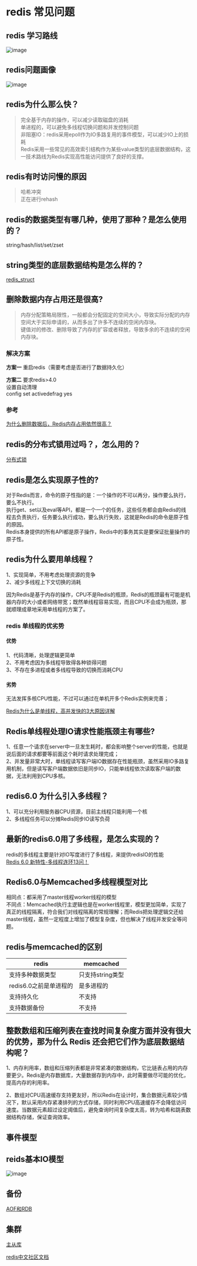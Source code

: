 # redis 常见问题

## redis 学习路线

![image](./redis.jpg)

## redis问题画像

![image](./redis_question.jpeg)

## redis为什么那么快？

>完全基于内存的操作，可以减少读取磁盘的消耗  
>单进程的，可以避免多线程切换问题和并发控制问题  
>非阻塞IO：redis采用epoll作为IO多路复用的事件模型，可以减少IO上的损耗  
>Redis采用一些常见的高效索引结构作为某些value类型的底层数据结构，这一技术路线为Redis实现高性能访问提供了良好的支撑。

## redis有时访问慢的原因

>哈希冲突  
>正在进行rehash  

## redis的数据类型有哪几种，使用了那种？是怎么使用的？

string/hash/list/set/zset

## string类型的底层数据结构是怎么样的？

 [redis_struct](./Struct.md)

## 删除数据内存占用还是很高?

>内存分配策略局限性，一般都会分配固定的空间大小，导致实际分配的内存空间大于实际申请的，从而多出了许多不连续的空闲内存块。  
>键值对的修改、删除导致了内存的扩容或者释放，导致多余的不连续的空闲内存块。  

### 解决方案

**方案一**
重启redis（需要考虑是否进行了数据持久化）

**方案二**
要求redis>4.0  
设置自动清理  
config set activedefrag yes  

### 参考

[为什么删除数据后，Redis内存占用依然很高？](https://www.oschina.net/group/database#/detail/2371060)

## redis的分布式锁用过吗？，怎么用的？

[分布式锁](.DistributedLock.md)

## redis是怎么实现原子性的?

对于Redis而言，命令的原子性指的是：一个操作的不可以再分，操作要么执行，要么不执行。  
执行get、set以及eval等API，都是一个一个的任务，这些任务都会由Redis的线程去负责执行，任务要么执行成功，要么执行失败，这就是Redis的命令是原子性的原因。  
Redis本身提供的所有API都是原子操作，Redis中的事务其实是要保证批量操作的原子性。

## redis为什么要用单线程？

1、实现简单，不用考虑处理资源的竞争  
2、减少多线程上下文切换的消耗  

因为Redis是基于内存的操作，CPU不是Redis的瓶颈，Redis的瓶颈最有可能是机器内存的大小或者网络带宽；既然单线程容易实现，而且CPU不会成为瓶颈，那就顺理成章地采用单线程的方案了。

### redis 单线程的优劣势

#### 优势

1、代码清晰，处理逻辑更简单  
2、不用考虑因为多线程导致得各种锁得问题  
3、不存在多进程或者多线程导致的切换而消耗CPU

#### 劣势

无法发挥多核CPU性能，不过可以通过在单机开多个Redis实例来完善；

[Redis为什么是单线程，高并发快的3大原因详解](https://zhuanlan.zhihu.com/p/58038188)

## Redis单线程处理IO请求性能瓶颈主有哪些?

1、任意一个请求在server中一旦发生耗时，都会影响整个server的性能，也就是说后面的请求都要等前面这个耗时请求处理完成；  
2、并发量非常大时，单线程读写客户端IO数据存在性能瓶颈，虽然采用IO多路复用机制，但是读写客户端数据依旧是同步IO，只能单线程依次读取客户端的数据，无法利用到CPU多核。

## redis6.0 为什么引入多线程？

1、可以充分利用服务器CPU资源，目前主线程只能利用一个核  
2、多线程任务可以分摊Redis同步IO读写负荷

## 最新的redis6.0用了多线程，是怎么实现的？

redis的多线程主要是针对IO写度进行了多线程，来提供redisIO的性能  
[Redis 6.0 新特性-多线程连环13问！](https://www.cnblogs.com/madashu/p/12832766.html)

## Redis6.0与Memcached多线程模型对比

相同点：都采用了master线程worker线程的模型  
不同点：Memcached执行主逻辑也是在worker线程里，模型更加简单，实现了真正的线程隔离，符合我们对线程隔离的常规理解；而Redis把处理逻辑交还给master线程，虽然一定程度上增加了模型复杂度，但也解决了线程并发安全等问题。

## redis与memcached的区别

|redis|memcached|
|-----|-----|
| 支持多种数据类型| 只支持string类型|
| redis6.0之前是单进程的| 是多进程的|
| 支持持久化| 不支持|
|支持数据备份| 不支持|

## 整数数组和压缩列表在查找时间复杂度方面并没有很大的优势，那为什么 Redis 还会把它们作为底层数据结构呢？

1、内存利用率，数组和压缩列表都是非常紧凑的数据结构，它比链表占用的内存要更少。Redis是内存数据库，大量数据存到内存中，此时需要做尽可能的优化，提高内存的利用率。

2、数组对CPU高速缓存支持更友好，所以Redis在设计时，集合数据元素较少情况下，默认采用内存紧凑排列的方式存储，同时利用CPU高速缓存不会降低访问速度。当数据元素超过设定阈值后，避免查询时间复杂度太高，转为哈希和跳表数据结构存储，保证查询效率。

## 事件模型

## reids基本IO模型

![image](./redis_io.jpg)

## 备份

[AOF和RDB](./backups.md)

## 集群

[主从库](./master_slave.md)

[redis中文社区文档](http://www.redis.cn/documentation.html)
